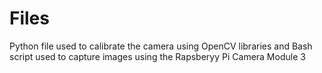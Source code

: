 # Files
Python file used to calibrate the camera using OpenCV libraries and Bash script used to capture images using the Rapsberyy Pi Camera Module 3
